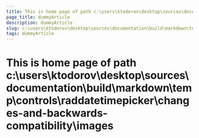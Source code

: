```yaml
---
title: This is home page of path c:\users\ktodorov\desktop\sources\documentation\build\markdown\temp\controls\raddatetimepicker\changes-and-backwards-compatibility\images
page_title: dummyArticle
description: dummyArticle
slug: c:\users\ktodorov\desktop\sources\documentation\build\markdown\temp\controls\raddatetimepicker\changes-and-backwards-compatibility\images
tags: dummyArticle
---
```

# This is home page of path c:\users\ktodorov\desktop\sources\documentation\build\markdown\temp\controls\raddatetimepicker\changes-and-backwards-compatibility\images
